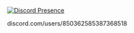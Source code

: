 [![Discord Presence](https://lanyard-profile-readme.vercel.app/api/850362585387368518
                            )](https://discord.com/users/850362585387368518)

discord.com/users/850362585387368518
